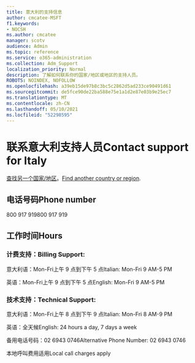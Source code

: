 ```yaml
---
title: 意大利的支持信息
author: cmcatee-MSFT
f1.keywords:
- NOCSH
ms.author: cmcatee
manager: scotv
audience: Admin
ms.topic: reference
ms.service: o365-administration
ms.collection: Adm_Support
localization_priority: Normal
description: 了解如何联系你的国家/地区或地区的支持人员。
ROBOTS: NOINDEX, NOFOLLOW
ms.openlocfilehash: a39eb15de97b8c3bc5c2862d5ad233ce90491d61
ms.sourcegitcommit: de5fce90de22ba588e75e1a1d2e87e03b9e25ec7
ms.translationtype: MT
ms.contentlocale: zh-CN
ms.lasthandoff: 05/10/2021
ms.locfileid: "52298595"
---
```

# <a name="contact-support-for-italy"></a><span data-ttu-id="56101-103">联系意大利支持人员</span><span class="sxs-lookup"><span data-stu-id="56101-103">Contact support for Italy</span></span>

<span data-ttu-id="56101-104">[查找另一个国家/地区](../../business-video/get-help-support.md)。</span><span class="sxs-lookup"><span data-stu-id="56101-104">[Find another country or region](../../business-video/get-help-support.md).</span></span>

## <a name="phone-number"></a><span data-ttu-id="56101-105">电话号码</span><span class="sxs-lookup"><span data-stu-id="56101-105">Phone number</span></span>
<span data-ttu-id="56101-106">800 917 919</span><span class="sxs-lookup"><span data-stu-id="56101-106">800 917 919</span></span>

## <a name="hours"></a><span data-ttu-id="56101-107">工作时间</span><span class="sxs-lookup"><span data-stu-id="56101-107">Hours</span></span>
### <a name="billing-support"></a><span data-ttu-id="56101-108">计费支持：</span><span class="sxs-lookup"><span data-stu-id="56101-108">Billing Support:</span></span>

<span data-ttu-id="56101-109">意大利语：Mon-Fri上午 9 点到下午 5 点</span><span class="sxs-lookup"><span data-stu-id="56101-109">Italian: Mon-Fri 9 AM-5 PM</span></span>

<span data-ttu-id="56101-110">英语：Mon-Fri上午 9 点到下午 5 点</span><span class="sxs-lookup"><span data-stu-id="56101-110">English: Mon-Fri 9 AM-5 PM</span></span>

### <a name="technical-support"></a><span data-ttu-id="56101-111">技术支持：</span><span class="sxs-lookup"><span data-stu-id="56101-111">Technical Support:</span></span>

<span data-ttu-id="56101-112">意大利语：Mon-Fri上午 8 点到下午 9 点</span><span class="sxs-lookup"><span data-stu-id="56101-112">Italian: Mon-Fri 8 AM-9 PM</span></span>

<span data-ttu-id="56101-113">英语：全天候</span><span class="sxs-lookup"><span data-stu-id="56101-113">English: 24 hours a day, 7 days a week</span></span>

<span data-ttu-id="56101-114">备用电话号码：02 6943 0746</span><span class="sxs-lookup"><span data-stu-id="56101-114">Alternative Phone Number: 02 6943 0746</span></span>

<span data-ttu-id="56101-115">本地呼叫费用适用</span><span class="sxs-lookup"><span data-stu-id="56101-115">Local call charges apply</span></span>
